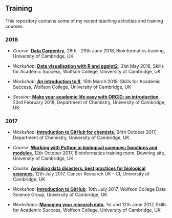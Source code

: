 ## Training

This repository contains some of my recent teaching activities and training courses:

### 2018

- *Course*: [**Data Carpentry**](https://training.csx.cam.ac.uk/bioinformatics/event/2463814), 28th - 29th June 2018, Bioinformatics training, University of Cambridge, UK

- *Workshop*: [**Data visualisation with R and ggplot2**](20180531_DataVisualisationRggplot2_Wolfson_Cambridge/), 31st May 2018, Skills for Academic Success, Wolfson College, University of Cambridge, UK

- *Workshop*: [**An introduction to R**](20180315_IntroductionToR_Wolfson_Cambridge/), 15th March 2018, Skills for Academic Success, Wolfson College, University of Cambridge, UK

- *Session*: [**Make your academic life easy with ORCID: an introduction**](20180223_ORCID_Chemistry_Cambridge/), 23rd February 2018, Department of Chemistry, University of Cambridge, UK


### 2017

- *Workshop*: [**Introduction to GitHub for chemists**](20171024_GitHub_Chemistry_Cambridge/), 24th October 2017, Department of Chemistry, University of Cambridge, UK

- *Course*: [**Working with Python in biological sciences: functions and modules**](20171012_PythonAdvanced_Cambridge/), 12th October 2017, Bioinformatics training room, Downing site, University of Cambridge, UK

- *Course*: [**Avoiding data disasters: best practices for biological sciences**](20170712_AvoidDataDisasters/), 12th July 2017, Cancer Research UK - CI, University of Cambridge, UK

- *Workshop*: [**Introduction to GitHub**](20170710_GitHub_Wolfson/), 10th July 2017, Wolfson College Data Science Group, University of Cambridge, UK

- *Workshops*: [**Managing your research data**](20170601_RDM_Wolfson/), 1st and 12th June 2017, Skills for Academic Success, Wolfson College, University of Cambridge, UK
